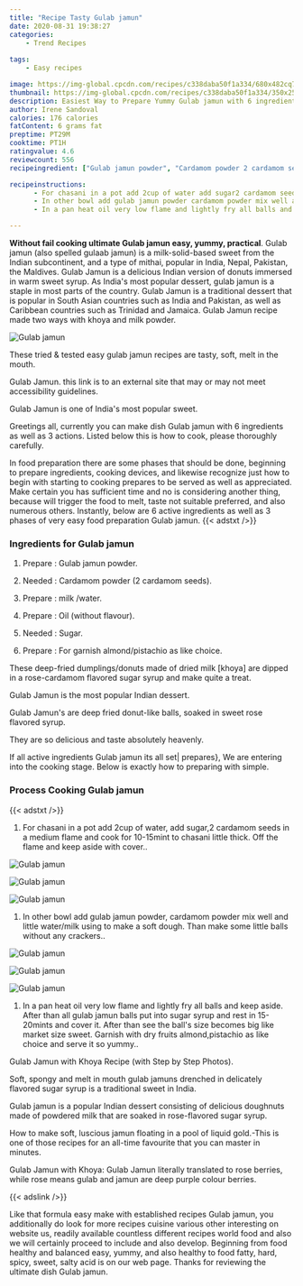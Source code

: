 ```yaml
---
title: "Recipe Tasty Gulab jamun"
date: 2020-08-31 19:38:27
categories:
    - Trend Recipes
    
tags:
    - Easy recipes

image: https://img-global.cpcdn.com/recipes/c338daba50f1a334/680x482cq70/gulab-jamun-recipe-main-photo.jpg
thumbnail: https://img-global.cpcdn.com/recipes/c338daba50f1a334/350x250cq70/gulab-jamun-recipe-main-photo.jpg
description: Easiest Way to Prepare Yummy Gulab jamun with 6 ingredients and 3 stages of easy cooking.
author: Irene Sandoval
calories: 176 calories
fatContent: 6 grams fat
preptime: PT29M
cooktime: PT1H
ratingvalue: 4.6
reviewcount: 556
recipeingredient: ["Gulab jamun powder", "Cardamom powder 2 cardamom seeds", "milk water", "Oil without flavour", "Sugar", "For garnish almondpistachio as like choice"]

recipeinstructions: 
      - For chasani in a pot add 2cup of water add sugar2 cardamom seeds in a medium flame and cook for 1015mint to chasani little thick Off the flame and keep aside with cover 
      - In other bowl add gulab jamun powder cardamom powder mix well and little watermilk using to make a soft dough Than make some little balls without any crackers 
      - In a pan heat oil very low flame and lightly fry all balls and keep aside After than all gulab jamun balls put into sugar syrup and rest in 1520mints and cover it After than see the balls size becomes big like market size sweet Garnish with dry fruits almondpistachio as like choice and serve it so yummy

---
```




**Without fail cooking ultimate Gulab jamun easy, yummy, practical**. Gulab jamun (also spelled gulaab jamun) is a milk-solid-based sweet from the Indian subcontinent, and a type of mithai, popular in India, Nepal, Pakistan, the Maldives. Gulab Jamun is a delicious Indian version of donuts immersed in warm sweet syrup. As India&#39;s most popular dessert, gulab jamun is a staple in most parts of the country. Gulab Jamun is a traditional dessert that is popular in South Asian countries such as India and Pakistan, as well as Caribbean countries such as Trinidad and Jamaica. Gulab Jamun recipe made two ways with khoya and milk powder.


![Gulab jamun](https://img-global.cpcdn.com/recipes/c338daba50f1a334/680x482cq70/gulab-jamun-recipe-main-photo.jpg "Gulab jamun")



These tried &amp; tested easy gulab jamun recipes are tasty, soft, melt in the mouth.

Gulab Jamun. this link is to an external site that may or may not meet accessibility guidelines.

Gulab Jamun is one of India&#39;s most popular sweet.


Greetings all, currently you can make dish Gulab jamun with 6 ingredients as well as 3 actions. Listed below this is how to cook, please thoroughly carefully.

In food preparation there are some phases that should be done, beginning to prepare ingredients, cooking devices, and likewise recognize just how to begin with starting to cooking prepares to be served as well as appreciated. Make certain you has sufficient time and no is considering another thing, because will trigger the food to melt, taste not suitable preferred, and also numerous others. Instantly, below are 6 active ingredients as well as 3 phases of very easy food preparation Gulab jamun.
{{< adstxt />}}

### Ingredients for Gulab jamun


1. Prepare  : Gulab jamun powder.

1. Needed  : Cardamom powder (2 cardamom seeds).

1. Prepare  : milk /water.

1. Prepare  : Oil (without flavour).

1. Needed  : Sugar.

1. Prepare  : For garnish almond/pistachio as like choice.


These deep-fried dumplings/donuts made of dried milk [khoya] are dipped in a rose-cardamom flavored sugar syrup and make quite a treat.

Gulab Jamun is the most popular Indian dessert.

Gulab Jamun&#39;s are deep fried donut-like balls, soaked in sweet rose flavored syrup.

They are so delicious and taste absolutely heavenly.


If all active ingredients Gulab jamun its all set| prepares}, We are entering into the cooking stage. Below is exactly how to preparing with simple.

### Process Cooking Gulab jamun

{{< adstxt />}}


1. For chasani in a pot add 2cup of water, add sugar,2 cardamom seeds in a medium flame and cook for 10-15mint to chasani little thick. Off the flame and keep aside with cover..



![Gulab jamun](https://img-global.cpcdn.com/steps/6963c8f6cc9948eb/160x128cq70/gulab-jamun-recipe-step-1-photo.jpg" "Gulab jamun")

![Gulab jamun](https://img-global.cpcdn.com/steps/73824fa5eb863cc1/160x128cq70/gulab-jamun-recipe-step-1-photo.jpg" "Gulab jamun")

![Gulab jamun](https://img-global.cpcdn.com/steps/8d2ed7c9ec92b6dc/160x128cq70/gulab-jamun-recipe-step-1-photo.jpg" "Gulab jamun")



1. In other bowl add gulab jamun powder, cardamom powder mix well and little water/milk using to make a soft dough. Than make some little balls without any crackers..



![Gulab jamun](https://img-global.cpcdn.com/steps/80ef6631cf54c167/160x128cq70/gulab-jamun-recipe-step-2-photo.jpg" "Gulab jamun")

![Gulab jamun](https://img-global.cpcdn.com/steps/aeb73684c92bac96/160x128cq70/gulab-jamun-recipe-step-2-photo.jpg" "Gulab jamun")

![Gulab jamun](https://img-global.cpcdn.com/steps/309a57723a3dab99/160x128cq70/gulab-jamun-recipe-step-2-photo.jpg" "Gulab jamun")



1. In a pan heat oil very low flame and lightly fry all balls and keep aside. After than all gulab jamun balls put into sugar syrup and rest in 15-20mints and cover it. After than see the ball&#39;s size becomes big like market size sweet. Garnish with dry fruits almond,pistachio as like choice and serve it so yummy..




Gulab Jamun with Khoya Recipe (with Step by Step Photos).

Soft, spongy and melt in mouth gulab jamuns drenched in delicately flavored sugar syrup is a traditional sweet in India.

Gulab jamun is a popular Indian dessert consisting of delicious doughnuts made of powdered milk that are soaked in rose-flavored sugar syrup.

How to make soft, luscious jamun floating in a pool of liquid gold.-This is one of those recipes for an all-time favourite that you can master in minutes.

Gulab Jamun with Khoya: Gulab Jamun literally translated to rose berries, while rose means gulab and jamun are deep purple colour berries.


{{< adslink />}}

Like that formula easy make with established recipes Gulab jamun, you additionally do look for more recipes cuisine various other interesting on website us, readily available countless different recipes world food and also we will certainly proceed to include and also develop. Beginning from food healthy and balanced easy, yummy, and also healthy to food fatty, hard, spicy, sweet, salty acid is on our web page. Thanks for reviewing the ultimate dish Gulab jamun.
